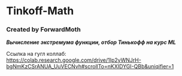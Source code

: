 # Tinkoff-Math

### Created by ForwardMoth

***Вычисление экстремума функции, отбор Тинькофф на курс ML***

Ссылка на гугл коллаб: https://colab.research.google.com/drive/1Ip2yWNJrH-bgNmKzCSrANUA_UuVECNvh#scrollTo=nKXIDYGI-QBb&uniqifier=1 

